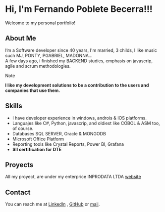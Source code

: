 # Hi, I'm Fernando Poblete Becerra!!!
Welcome to my personal portfolio!

## About Me
I’m a Software developer since 40 years, I'm married, 3 childs, I like music such MJ, PONTY, PGABRIEL, MADONNA...  
A few days ago, i finished my BACKEND studies, emphasis on javascrip, agile and scrum methodologies.  

> [!NOTE]
> **I like my development solutions to be a contribution to the users and companies that use them.**


## Skills
- I have developer experience in windows, androis & IOS platforms.
- Languajes like C#, Python, javascrip, and oldiest like COBOL & ASM too, of course.
- Databases SQL SERVER, Oracle & MONGODB
- Microsoft Office Platform
- Reporting tools like Crystal Reports, Power BI, Grafana
- **SII certification for DTE**

## Proyects

All my proyect, are under my enterprice INPRODATA LTDA [website](https://www.inprodata.cl)

## Contact
You can reach me at [LinkedIn](https://www.linkedin.com/in/fernando-poblete-becerra) , [GitHub](https://github.com/BYFEPO) or [mail](pobletefernando@yahoo.com).

